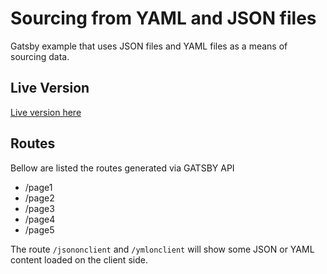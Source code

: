 # Sourcing from YAML and JSON files

Gatsby example that uses JSON files and YAML files as a means of sourcing data.

## Live Version

[Live version here](https://relaxed-stallman-db9f95.netlify.com/)

## Routes

Bellow are listed the routes generated via GATSBY API

- /page1
- /page2
- /page3
- /page4
- /page5

The route `/jsononclient` and `/ymlonclient` will show some JSON or YAML content loaded on the client side.
